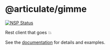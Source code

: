 # @articulate/gimme
[![NSP Status](https://nodesecurity.io/orgs/articulate/projects/72be8ca8-9eaa-4e1e-a824-e79532450652/badge)](https://nodesecurity.io/orgs/articulate/projects/72be8ca8-9eaa-4e1e-a824-e79532450652)

Rest client that goes :boom:

See the [documentation](https://github.com/articulate/gimme/blob/master/API.md) for details and examples.
